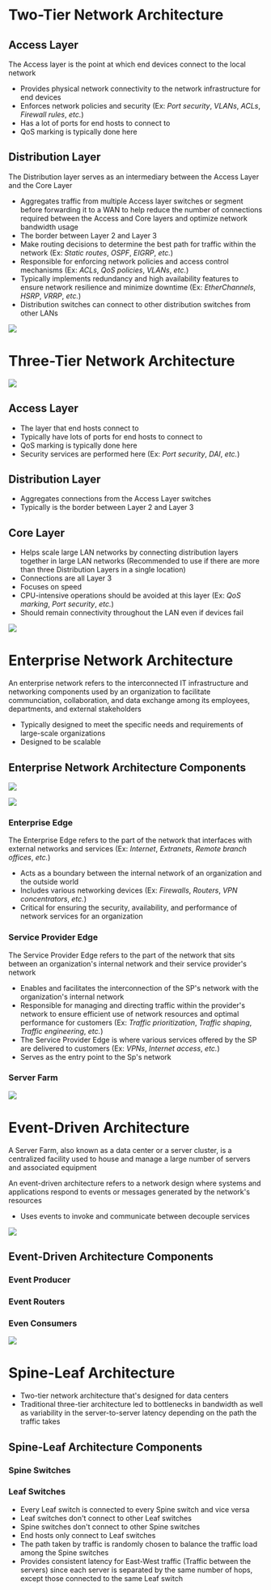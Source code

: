 # Two-Tier Network Architecture

## Access Layer 

The Access layer is the point at which end devices connect to the local network

* Provides physical network connectivity to the network infrastructure for end devices
* Enforces network policies and security (Ex: *Port security*, *VLANs*, *ACLs*, *Firewall rules*, *etc.*)
* Has a lot of ports for end hosts to connect to
* QoS marking is typically done here

## Distribution Layer

The Distribution layer serves as an intermediary between the Access Layer and the Core Layer

* Aggregates traffic from multiple Access layer switches or segment before forwarding it to a WAN to help reduce the number of connections required between the Access and Core layers and optimize network bandwidth usage
* The border between Layer 2 and Layer 3
* Make routing decisions to determine the best path for traffic within the network (Ex: *Static routes*, *OSPF*, *EIGRP*, *etc.*)
* Responsible for enforcing network policies and access control mechanisms (Ex: *ACLs*, *QoS policies*, *VLANs*, *etc.*)
* Typically implements redundancy and high availability features to ensure network resilience and minimize downtime (Ex: *EtherChannels*, *HSRP*, *VRRP*, *etc.*)
* Distribution switches can connect to other distribution switches from other LANs

![](https://github.com/JonmarCorpuz/SecondBrain/blob/main/Assets/Whitespace.png)

# Three-Tier Network Architecture

![](https://github.com/JonmarCorpuz/SecondBrain/blob/main/Assets/03fig03.jpg)

## Access Layer

* The layer that end hosts connect to
* Typically have lots of ports for end hosts to connect to
* QoS marking is typically done here
* Security services are performed here (Ex: *Port security*, *DAI*, *etc.*)

## Distribution Layer

* Aggregates connections from the Access Layer switches
* Typically is the border between Layer 2 and Layer 3

## Core Layer

* Helps scale large LAN networks by connecting distribution layers together in large LAN networks (Recommended to use if there are more than three Distribution Layers in a single location)
* Connections are all Layer 3
* Focuses on speed
* CPU-intensive operations should be avoided at this layer (Ex: *QoS marking*, *Port security*, *etc.*)
* Should remain connectivity throughout the LAN even if devices fail

![](https://github.com/JonmarCorpuz/SecondBrain/blob/main/Assets/Whitespace.png)

# Enterprise Network Architecture

An enterprise network refers to the interconnected IT infrastructure and networking components used by an organization to facilitate communciation, collaboration, and data exchange among its employees, departments, and external stakeholders

* Typically designed to meet the specific needs and requirements of large-scale organizations
* Designed to be scalable

## Enterprise Network Architecture Components

![](https://github.com/JonmarCorpuz/SecondBrain/blob/main/Assets/A-Typical-Enterprise-Network-Source.png)

![](https://github.com/JonmarCorpuz/SecondBrain/blob/main/Assets/01fig20_alt.jpg)

### Enterprise Edge

The Enterprise Edge refers to the part of the network that interfaces with external networks and services (Ex: *Internet*, *Extranets*, *Remote branch offices*, *etc.*)

* Acts as a boundary between the internal network of an organization and the outside world
* Includes various networking devices (Ex: *Firewalls*, *Routers*, *VPN concentrators*, *etc.*)
* Critical for ensuring the security, availability, and performance of network services for an organization

### Service Provider Edge

The Service Provider Edge refers to the part of the network that sits between an organization's internal network and their service provider's network

* Enables and facilitates the interconnection of the SP's network with the organization's internal network
* Responsible for managing and directing traffic within the provider's network to ensure efficient use of network resources and optimal performance for customers (Ex: *Traffic prioritization*, *Traffic shaping*, *Traffic engineering*, *etc.*)
* The Service Provider Edge is where various services offered by the SP are delivered to customers (Ex: *VPNs*, *Internet access*, *etc.*)
* Serves as the entry point to the Sp's network

### Server Farm

![](https://github.com/JonmarCorpuz/SecondBrain/blob/main/Assets/Whitespace.png)

# Event-Driven Architecture

A Server Farm, also known as a data center or a server cluster, is a centralized facility used to house and manage a large number of servers and associated equipment

An event-driven architecture refers to a network design where systems and applications respond to events or messages generated by the network's resources

* Uses events to invoke and communicate between decouple services

![](https://github.com/JonmarCorpuz/SecondBrain/blob/main/Assets/Whitespace.png)

## Event-Driven Architecture Components

### Event Producer

### Event Routers

### Even Consumers

![](https://github.com/JonmarCorpuz/SecondBrain/blob/main/Assets/Whitespace.png)

# Spine-Leaf Architecture

* Two-tier network architecture that's designed for data centers
* Traditional three-tier architecture led to bottlenecks in bandwidth as well as variability in the server-to-server latency depending on the path the traffic takes

## Spine-Leaf Architecture Components

### Spine Switches

### Leaf Switches

* Every Leaf switch is connected to every Spine switch and vice versa
* Leaf switches don't connect to other Leaf switches
* Spine switches don't connect to other Spine switches
* End hosts only connect to Leaf switches
* The path taken by traffic is randomly chosen to balance the traffic load among the Spine switches
* Provides consistent latency for East-West traffic (Traffic between the servers) since each server is separated by the same number of hops, except those connected to the same Leaf switch
